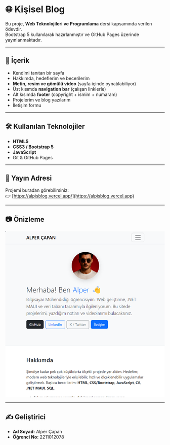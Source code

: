 # 🌐 Kişisel Blog

Bu proje, **Web Teknolojileri ve Programlama** dersi kapsamında verilen ödevdir.  
Bootstrap 5 kullanılarak hazırlanmıştır ve GitHub Pages üzerinde yayınlanmaktadır.

---

## 📌 İçerik

- Kendimi tanıtan bir sayfa  
- Hakkımda, hedeflerim ve becerilerim  
- **Metin, resim ve gömülü video** (sayfa içinde oynatılabiliyor)  
- Üst kısımda **navigation bar** (çalışan linklerle)  
- Alt kısımda **footer** (copyright + ismim + numaram)  
- Projelerim ve blog yazılarım  
- İletişim formu  

---

## 🛠️ Kullanılan Teknolojiler
- **HTML5**
- **CSS3 / Bootstrap 5**
- **JavaScript**
- Git & GitHub Pages

---

## 🚀 Yayın Adresi
Projemi buradan görebilirsiniz:  
👉 [https://alpisblog.vercel.app/](https://alpisblog.vercel.app)

---

## 📷 Önizleme
![Önizleme](images/site.png)

---

## ✍️ Geliştirici
- **Ad Soyad:** Alper Çapan  
- **Öğrenci No:** 2211012078
  
